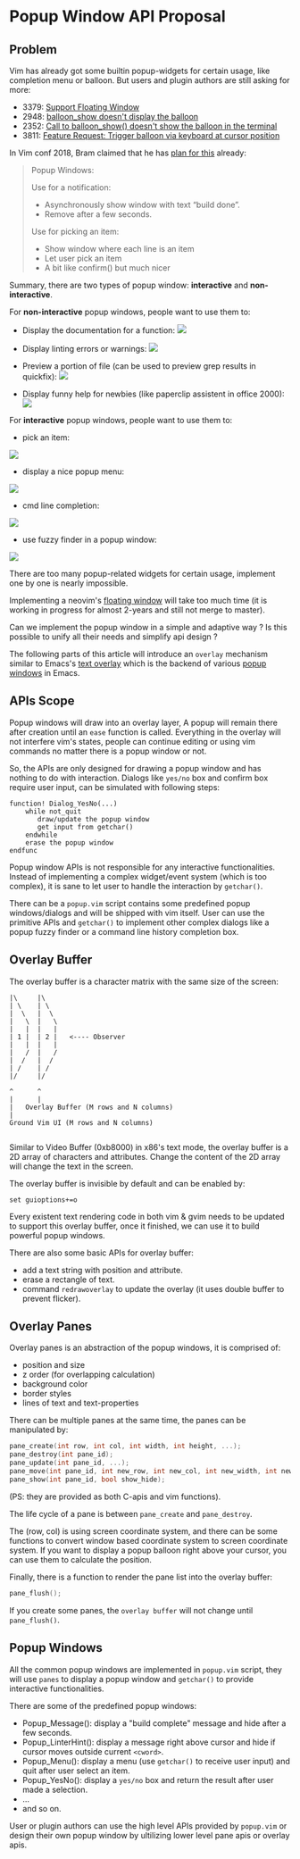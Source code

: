 # Popup Window API Proposal

## Problem

Vim has already got some builtin popup-widgets for certain usage, like completion menu or balloon. But users and plugin authors are still asking for more:

- 3379: [Support Floating Window](https://github.com/vim/vim/issues/3379)
- 2948: [balloon_show doesn't display the balloon](https://github.com/vim/vim/issues/2948)
- 2352: [Call to balloon_show() doesn't show the balloon in the terminal](https://github.com/vim/vim/issues/2352)
- 3811: [Feature Request: Trigger balloon via keyboard at cursor position](https://github.com/vim/vim/issues/3811)

In Vim conf 2018, Bram claimed that he has [plan for this](https://vimconf.org/2018/slides/Vim_From-hjkl-to-a-platform-for-plugins.pdf) already: 

> Popup Windows:
> 
> Use for a notification:
> - Asynchronously show window with text “build done”.
> - Remove after a few seconds.
> 
> Use for picking an item:
> - Show window where each line is an item
> - Let user pick an item
> - A bit like confirm() but much nicer

Summary, there are two types of popup window: **interactive** and **non-interactive**. 

For **non-interactive** popup windows, people want to use them to:

- Display the documentation for a function:
![](images/emacs-2.png)

- Display linting errors or warnings:
![](images/kakoune-1.jpg)

- Preview a portion of file (can be used to preview grep results in quickfix):
![](images/emacs-1.jpg)

- Display funny help for newbies (like paperclip assistent in office 2000):
![](images/kakoune-2.jpg)


For **interactive** popup windows, people want to use them to:

- pick an item:

![](images/ex-pick.png)

- display a nice popup menu:

![](images/ex-menu.png)

- cmd line completion:

![](images/ex-cmdline.png)

- use fuzzy finder in a popup window:

![](images/ex-fuzzy.png)

There are too many popup-related widgets for certain usage, implement one by one is nearly impossible. 

Implementing a neovim's [floating window](https://github.com/neovim/neovim/pull/6619) will take too much time (it is working in progress for almost 2-years and still not merge to master).

Can we implement the popup window in a simple and adaptive way ? Is this possible to unify all their needs and simplify api design ? 

The following parts of this article will introduce an `overlay` mechanism similar to Emacs's [text overlay](https://www.gnu.org/software/emacs/manual/html_node/elisp/Overlays.html) which is the backend of various [popup windows](https://github.com/flycheck/flycheck-popup-tip) in Emacs.


## APIs Scope

Popup windows will draw into an overlay layer, A popup will remain there after creation  until an `ease` function is called. Everything in the overlay will not interfere vim's  states, people can continue editing or using vim commands no matter there is a popup window  or not.

So, the APIs are only designed for drawing a popup window and has nothing to do with interaction. Dialogs like `yes/no` box and confirm box require user input, can be simulated with following steps:


```VimL
function! Dialog_YesNo(...)
    while not_quit
       draw/update the popup window
       get input from getchar()
    endwhile
    erase the popup window
endfunc
```

Popup window APIs is not responsible for any interactive functionalities. Instead of implementing a complex widget/event system (which is too complex), it is sane to let user to handle the interaction by `getchar()`.

There can be a `popup.vim` script contains some predefined popup windows/dialogs and will be shipped with vim itself. User can use the primitive APIs and `getchar()` to implement other complex dialogs like a popup fuzzy finder or a command line history completion box.


## Overlay Buffer

The overlay buffer is a character matrix with the same size of the screen:

```
|\     |\
| \    | \
|  \   |  \
|   \  |   \
|   |  |   |
| 1 |  | 2 |   <---- Observer
|   |  |   |
|   /  |   /
|  /   |  /
| /    | /
|/     |/

^      ^
|      |
|   Overlay Buffer (M rows and N columns)
|
Ground Vim UI (M rows and N columns)
 
```

Similar to Video Buffer (0xb8000) in x86's text mode, the overlay buffer is a 2D array of characters and attributes. Change the content of the 2D array will change the text in the screen.

The overlay buffer is invisible by default and can be enabled by:

```
set guioptions+=o
```

Every existent text rendering code in both vim & gvim needs to be updated to support this overlay buffer, once it finished, we can use it to build powerful popup windows.

There are also some basic APIs for overlay buffer:

- add a text string with position and attribute.
- erase a rectangle of text.
- command `redrawoverlay` to update the overlay (it uses double buffer to prevent flicker).

## Overlay Panes

Overlay panes is an abstraction of the popup windows, it is comprised of:

- position and size
- z order (for overlapping calculation)
- background color
- border styles
- lines of text and text-properties

There can be multiple panes at the same time, the panes can be manipulated by:

```C
pane_create(int row, int col, int width, int height, ...);
pane_destroy(int pane_id);
pane_update(int pane_id, ...);
pane_move(int pane_id, int new_row, int new_col, int new_width, int new_height);
pane_show(int pane_id, bool show_hide);
```

(PS: they are provided as both C-apis and vim functions).

The life cycle of a pane is between `pane_create` and `pane_destroy`.

The (row, col) is using screen coordinate system, and there can be some functions to convert window based coordinate system to screen coordinate system. If you want to display a popup balloon right above your cursor, you can use them to calculate the position.

Finally, there is a function to render the pane list into the overlay buffer:

```C
pane_flush();
```

If you create some panes, the `overlay buffer` will not change until `pane_flush()`.


## Popup Windows

All the common popup windows are implemented in `popup.vim` script, they will use `panes` to display a popup window and `getchar()` to provide interactive functionalities.

There are some of the predefined popup windows:

- Popup_Message(): display a "build complete" message and hide after a few seconds.
- Popup_LinterHint(): display a message right above cursor and hide if cursor moves outside current `<cword>`.
- Popup_Menu(): display a menu (use `getchar()` to receive user input) and quit after user select an item.
- Popup_YesNo(): display a `yes/no` box and return the result after user made a selection.
- ... 
- and so on.

User or plugin authors can use the high level APIs provided by `popup.vim` or design their own popup window by ultilizing lower level pane apis or overlay apis.